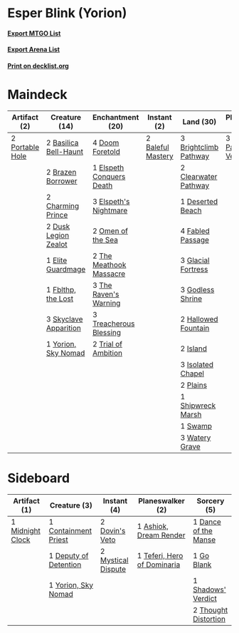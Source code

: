 # Esper Blink (Yorion)

#### [Export MTGO List](../collection/Esper%20Blink%20(Yorion)/Esper%20Blink%20(Yorion).txt)
#### [Export Arena List](../collection/Esper%20Blink%20(Yorion)/Esper%20Blink%20(Yorion)_arena.txt)
#### [Print on decklist.org](http://decklist.org/?deckmain=2%09Baleful%20Mastery%0A2%09Basilica%20Bell-Haunt%0A2%09Brazen%20Borrower%0A3%09Brightclimb%20Pathway%0A2%09Charming%20Prince%0A2%09Clearwater%20Pathway%0A2%09Dance%20of%20the%20Manse%0A1%09Deserted%20Beach%0A4%09Doom%20Foretold%0A3%09Doomskar%0A2%09Dusk%20Legion%20Zealot%0A1%09Elite%20Guardmage%0A1%09Elspeth%20Conquers%20Death%0A3%09Elspeth's%20Nightmare%0A4%09Fabled%20Passage%0A1%09Fblthp,%20the%20Lost%0A3%09Glacial%20Fortress%0A3%09Godless%20Shrine%0A2%09Hallowed%20Fountain%0A2%09Hengegate%20Pathway%0A2%09Island%0A3%09Isolated%20Chapel%0A2%09Malevolent%20Hermit%0A3%09Narset,%20Parter%20of%20Veils%0A2%09Omen%20of%20the%20Sea%0A2%09Plains%0A2%09Portable%20Hole%0A1%09Shipwreck%20Marsh%0A3%09Skyclave%20Apparition%0A1%09Swamp%0A2%09The%20Meathook%20Massacre%0A3%09The%20Raven's%20Warning%0A3%09Treacherous%20Blessing%0A2%09Trial%20of%20Ambition%0A3%09Watery%20Grave%0A1%09Yorion,%20Sky%20Nomad&deckside=1%09Ashiok,%20Dream%20Render%0A1%09Containment%20Priest%0A1%09Dance%20of%20the%20Manse%0A1%09Deputy%20of%20Detention%0A2%09Dovin's%20Veto%0A1%09Go%20Blank%0A1%09Midnight%20Clock%0A2%09Mystical%20Dispute%0A1%09Shadows'%20Verdict%0A1%09Teferi,%20Hero%20of%20Dominaria%0A2%09Thought%20Distortion%0A1%09Yorion,%20Sky%20Nomad)
# Maindeck

|                                       Artifact (2)                                       |                                         Creature (14)                                          |                                         Enchantment (20)                                          |                                        Instant (2)                                         |                                           Land (30)                                            |                                          Planeswalker (3)                                          |                                          Sorcery (5)                                          |    Unknown (4)    |
|------------------------------------------------------------------------------------------|------------------------------------------------------------------------------------------------|---------------------------------------------------------------------------------------------------|--------------------------------------------------------------------------------------------|------------------------------------------------------------------------------------------------|----------------------------------------------------------------------------------------------------|-----------------------------------------------------------------------------------------------|-------------------|
|2 [Portable Hole](http://gatherer.wizards.com/Pages/Card/Details.aspx?multiverseid=527320)|2 [Basilica Bell-Haunt](http://gatherer.wizards.com/Pages/Card/Details.aspx?multiverseid=457300)|4 [Doom Foretold](http://gatherer.wizards.com/Pages/Card/Details.aspx?multiverseid=473149)         |2 [Baleful Mastery](http://gatherer.wizards.com/Pages/Card/Details.aspx?multiverseid=513541)|3 [Brightclimb Pathway](http://gatherer.wizards.com/Pages/Card/Details.aspx?multiverseid=491911)|3 [Narset, Parter of Veils](http://gatherer.wizards.com/Pages/Card/Details.aspx?multiverseid=460988)|2 [Dance of the Manse](http://gatherer.wizards.com/Pages/Card/Details.aspx?multiverseid=473148)|2 Hengegate Pathway|
|                                                                                          |2 [Brazen Borrower](http://gatherer.wizards.com/Pages/Card/Details.aspx?multiverseid=473001)    |1 [Elspeth Conquers Death](http://gatherer.wizards.com/Pages/Card/Details.aspx?multiverseid=476264)|                                                                                            |2 [Clearwater Pathway](http://gatherer.wizards.com/Pages/Card/Details.aspx?multiverseid=491913) |                                                                                                    |3 [Doomskar](http://gatherer.wizards.com/Pages/Card/Details.aspx?multiverseid=503613)          |2 Malevolent Hermit|
|                                                                                          |2 [Charming Prince](http://gatherer.wizards.com/Pages/Card/Details.aspx?multiverseid=472970)    |3 [Elspeth's Nightmare](http://gatherer.wizards.com/Pages/Card/Details.aspx?multiverseid=476342)   |                                                                                            |1 [Deserted Beach](http://gatherer.wizards.com/Pages/Card/Details.aspx?multiverseid=535058)     |                                                                                                    |                                                                                               |                   |
|                                                                                          |2 [Dusk Legion Zealot](http://gatherer.wizards.com/Pages/Card/Details.aspx?multiverseid=442078) |2 [Omen of the Sea](http://gatherer.wizards.com/Pages/Card/Details.aspx?multiverseid=476309)       |                                                                                            |4 [Fabled Passage](http://gatherer.wizards.com/Pages/Card/Details.aspx?multiverseid=473206)     |                                                                                                    |                                                                                               |                   |
|                                                                                          |1 [Elite Guardmage](http://gatherer.wizards.com/Pages/Card/Details.aspx?multiverseid=461122)    |2 [The Meathook Massacre](http://gatherer.wizards.com/Pages/Card/Details.aspx?multiverseid=534886) |                                                                                            |3 [Glacial Fortress](http://gatherer.wizards.com/Pages/Card/Details.aspx?multiverseid=190562)   |                                                                                                    |                                                                                               |                   |
|                                                                                          |1 [Fblthp, the Lost](http://gatherer.wizards.com/Pages/Card/Details.aspx?multiverseid=460977)   |3 [The Raven's Warning](http://gatherer.wizards.com/Pages/Card/Details.aspx?multiverseid=503843)   |                                                                                            |3 [Godless Shrine](http://gatherer.wizards.com/Pages/Card/Details.aspx?multiverseid=405099)     |                                                                                                    |                                                                                               |                   |
|                                                                                          |3 [Skyclave Apparition](http://gatherer.wizards.com/Pages/Card/Details.aspx?multiverseid=495603)|3 [Treacherous Blessing](http://gatherer.wizards.com/Pages/Card/Details.aspx?multiverseid=476368)  |                                                                                            |2 [Hallowed Fountain](http://gatherer.wizards.com/Pages/Card/Details.aspx?multiverseid=97071)   |                                                                                                    |                                                                                               |                   |
|                                                                                          |1 [Yorion, Sky Nomad](http://gatherer.wizards.com/Pages/Card/Details.aspx?multiverseid=479752)  |2 [Trial of Ambition](http://gatherer.wizards.com/Pages/Card/Details.aspx?multiverseid=426815)     |                                                                                            |2 [Island](http://gatherer.wizards.com/Pages/Card/Details.aspx?multiverseid=439857)             |                                                                                                    |                                                                                               |                   |
|                                                                                          |                                                                                                |                                                                                                   |                                                                                            |3 [Isolated Chapel](http://gatherer.wizards.com/Pages/Card/Details.aspx?multiverseid=443129)    |                                                                                                    |                                                                                               |                   |
|                                                                                          |                                                                                                |                                                                                                   |                                                                                            |2 [Plains](http://gatherer.wizards.com/Pages/Card/Details.aspx?multiverseid=439856)             |                                                                                                    |                                                                                               |                   |
|                                                                                          |                                                                                                |                                                                                                   |                                                                                            |1 [Shipwreck Marsh](http://gatherer.wizards.com/Pages/Card/Details.aspx?multiverseid=535066)    |                                                                                                    |                                                                                               |                   |
|                                                                                          |                                                                                                |                                                                                                   |                                                                                            |1 [Swamp](http://gatherer.wizards.com/Pages/Card/Details.aspx?multiverseid=439858)              |                                                                                                    |                                                                                               |                   |
|                                                                                          |                                                                                                |                                                                                                   |                                                                                            |3 [Watery Grave](http://gatherer.wizards.com/Pages/Card/Details.aspx?multiverseid=405114)       |                                                                                                    |                                                                                               |                   |


# Sideboard

|                                       Artifact (1)                                        |                                          Creature (3)                                          |                                         Instant (4)                                         |                                           Planeswalker (2)                                           |                                          Sorcery (5)                                          |
|-------------------------------------------------------------------------------------------|------------------------------------------------------------------------------------------------|---------------------------------------------------------------------------------------------|------------------------------------------------------------------------------------------------------|-----------------------------------------------------------------------------------------------|
|1 [Midnight Clock](http://gatherer.wizards.com/Pages/Card/Details.aspx?multiverseid=473016)|1 [Containment Priest](http://gatherer.wizards.com/Pages/Card/Details.aspx?multiverseid=389470) |2 [Dovin's Veto](http://gatherer.wizards.com/Pages/Card/Details.aspx?multiverseid=461120)    |1 [Ashiok, Dream Render](http://gatherer.wizards.com/Pages/Card/Details.aspx?multiverseid=461155)     |1 [Dance of the Manse](http://gatherer.wizards.com/Pages/Card/Details.aspx?multiverseid=473148)|
|                                                                                           |1 [Deputy of Detention](http://gatherer.wizards.com/Pages/Card/Details.aspx?multiverseid=457309)|2 [Mystical Dispute](http://gatherer.wizards.com/Pages/Card/Details.aspx?multiverseid=473020)|1 [Teferi, Hero of Dominaria](http://gatherer.wizards.com/Pages/Card/Details.aspx?multiverseid=443095)|1 [Go Blank](http://gatherer.wizards.com/Pages/Card/Details.aspx?multiverseid=513549)          |
|                                                                                           |1 [Yorion, Sky Nomad](http://gatherer.wizards.com/Pages/Card/Details.aspx?multiverseid=479752)  |                                                                                             |                                                                                                      |1 [Shadows' Verdict](http://gatherer.wizards.com/Pages/Card/Details.aspx?multiverseid=491762)  |
|                                                                                           |                                                                                                |                                                                                             |                                                                                                      |2 [Thought Distortion](http://gatherer.wizards.com/Pages/Card/Details.aspx?multiverseid=466871)|


